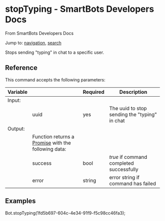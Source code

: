 # stopTyping - SmartBots Developers Docs

From SmartBots Developers Docs

Jump to: [navigation](#mw-head), [search](#p-search)

Stops sending "typing" in chat to a specific user.

## Reference

This command accepts the following parameters:

| Variable |     | Required | Description |
| --- | --- | --- | --- |
| Input: |     |     |     |
|     | uuid | yes | The uuid to stop sending the "typing" in chat |
| Output: |     |     |     |
|     | Function returns a [Promise](https://www.mysmartbots.com/dev/docs/Bot_Playground/Callbacks_and_return_values "Bot Playground/Callbacks and return values") with the following data: |     |     |
|     | success | bool | _true_ if command completed successfully |
|     | error | string | error string if command has failed |

## Examples

Bot.stopTyping(1fd5b697\-604c\-4e34\-91f9\-f5c98cc46fa3);
